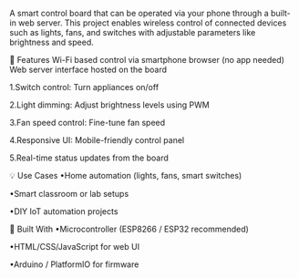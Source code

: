 A smart control board that can be operated via your phone through a built-in web server. This project enables wireless control of connected devices such as lights, fans, and switches with adjustable parameters like brightness and speed.

🔧 Features
Wi-Fi based control via smartphone browser (no app needed)
Web server interface hosted on the board

1.Switch control: Turn appliances on/off

2.Light dimming: Adjust brightness levels using PWM

3.Fan speed control: Fine-tune fan speed

4.Responsive UI: Mobile-friendly control panel

5.Real-time status updates from the board

💡 Use Cases
•Home automation (lights, fans, smart switches)

•Smart classroom or lab setups

•DIY IoT automation projects

🧰 Built With
•Microcontroller (ESP8266 / ESP32 recommended)

•HTML/CSS/JavaScript for web UI

•Arduino / PlatformIO for firmware

